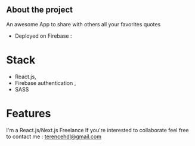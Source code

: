 ## About the project

An awesome App to share with others all your favorites quotes

- Deployed on Firebase :

# Stack

- React.js,
- Firebase authentication ,
- SASS

# Features

I'm a React.js/Next.js Freelance
If you're interested to collaborate feel free to contact me :
terencehdl@gmail.com
